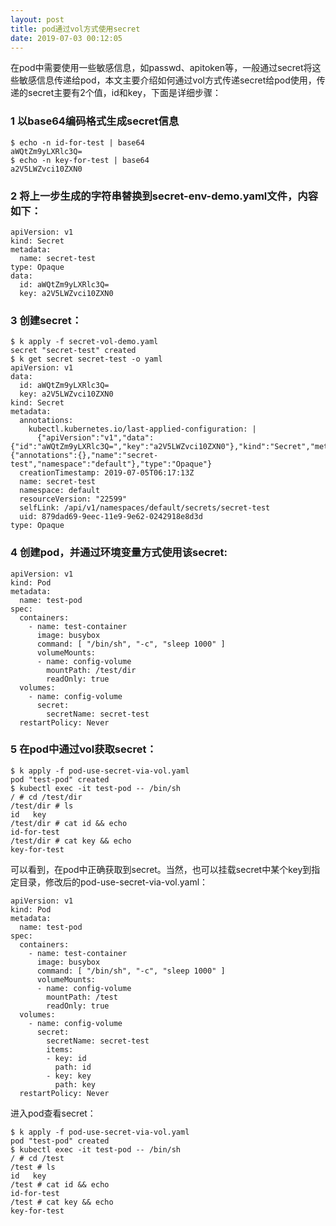 ```yaml
---
layout: post
title: pod通过vol方式使用secret
date: 2019-07-03 00:12:05
---
```


在pod中需要使用一些敏感信息，如passwd、apitoken等，一般通过secret将这些敏感信息传递给pod，本文主要介绍如何通过vol方式传递secret给pod使用，传递的secret主要有2个值，id和key，下面是详细步骤：

### 1 以base64编码格式生成secret信息

```
$ echo -n id-for-test | base64
aWQtZm9yLXRlc3Q=
$ echo -n key-for-test | base64
a2V5LWZvci10ZXN0
```

### 2 将上一步生成的字符串替换到secret-env-demo.yaml文件，内容如下：

```
apiVersion: v1
kind: Secret
metadata:
  name: secret-test
type: Opaque
data:
  id: aWQtZm9yLXRlc3Q=
  key: a2V5LWZvci10ZXN0
```

### 3 创建secret：

```
$ k apply -f secret-vol-demo.yaml
secret "secret-test" created
$ k get secret secret-test -o yaml
apiVersion: v1
data:
  id: aWQtZm9yLXRlc3Q=
  key: a2V5LWZvci10ZXN0
kind: Secret
metadata:
  annotations:
    kubectl.kubernetes.io/last-applied-configuration: |
      {"apiVersion":"v1","data":{"id":"aWQtZm9yLXRlc3Q=","key":"a2V5LWZvci10ZXN0"},"kind":"Secret","metadata":{"annotations":{},"name":"secret-test","namespace":"default"},"type":"Opaque"}
  creationTimestamp: 2019-07-05T06:17:13Z
  name: secret-test
  namespace: default
  resourceVersion: "22599"
  selfLink: /api/v1/namespaces/default/secrets/secret-test
  uid: 879dad69-9eec-11e9-9e62-0242918e8d3d
type: Opaque
```

### 4 创建pod，并通过环境变量方式使用该secret:

```
apiVersion: v1
kind: Pod
metadata:
  name: test-pod
spec:
  containers:
    - name: test-container
      image: busybox
      command: [ "/bin/sh", "-c", "sleep 1000" ]
      volumeMounts:
      - name: config-volume
        mountPath: /test/dir
        readOnly: true
  volumes:
    - name: config-volume
      secret:
        secretName: secret-test
  restartPolicy: Never
```

### 5 在pod中通过vol获取secret：

```
$ k apply -f pod-use-secret-via-vol.yaml
pod "test-pod" created
$ kubectl exec -it test-pod -- /bin/sh
/ # cd /test/dir
/test/dir # ls
id   key
/test/dir # cat id && echo
id-for-test
/test/dir # cat key && echo
key-for-test
```

可以看到，在pod中正确获取到secret。当然，也可以挂载secret中某个key到指定目录，修改后的pod-use-secret-via-vol.yaml：

```
apiVersion: v1
kind: Pod
metadata:
  name: test-pod
spec:
  containers:
    - name: test-container
      image: busybox
      command: [ "/bin/sh", "-c", "sleep 1000" ]
      volumeMounts:
      - name: config-volume
        mountPath: /test
        readOnly: true
  volumes:
    - name: config-volume
      secret:
        secretName: secret-test
        items:
        - key: id
          path: id
        - key: key
          path: key
  restartPolicy: Never
```

进入pod查看secret：

```
$ k apply -f pod-use-secret-via-vol.yaml
pod "test-pod" created
$ kubectl exec -it test-pod -- /bin/sh
/ # cd /test
/test # ls
id   key
/test # cat id && echo
id-for-test
/test # cat key && echo
key-for-test
```
